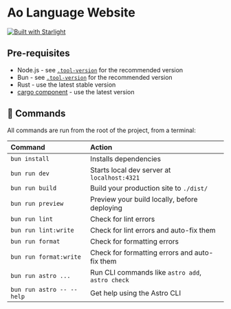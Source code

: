 # Ao Language Website

[![Built with Starlight](https://astro.badg.es/v2/built-with-starlight/tiny.svg)](https://starlight.astro.build)

## Pre-requisites

- Node.js - see [`.tool-version`](../../.tool-versions) for the recommended version
- Bun - see [`.tool-version`](../../.tool-versions) for the recommended version
- Rust - use the latest stable version
- [cargo component](https://github.com/bytecodealliance/cargo-component) - use the latest version

## 🧞 Commands

All commands are run from the root of the project, from a terminal:

| Command                   | Action                                           |
| :------------------------ | :----------------------------------------------- |
| `bun install`             | Installs dependencies                            |
| `bun run dev`             | Starts local dev server at `localhost:4321`      |
| `bun run build`           | Build your production site to `./dist/`          |
| `bun run preview`         | Preview your build locally, before deploying     |
| `bun run lint`            | Check for lint errors                            |
| `bun run lint:write`      | Check for lint errors and auto-fix them          |
| `bun run format`          | Check for formatting errors                      |
| `bun run format:write`    | Check for formatting errors and auto-fix them    |
| `bun run astro ...`       | Run CLI commands like `astro add`, `astro check` |
| `bun run astro -- --help` | Get help using the Astro CLI                     |
